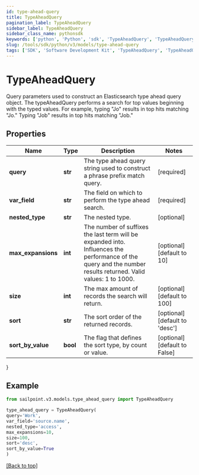 ```yaml
---
id: type-ahead-query
title: TypeAheadQuery
pagination_label: TypeAheadQuery
sidebar_label: TypeAheadQuery
sidebar_class_name: pythonsdk
keywords: ['python', 'Python', 'sdk', 'TypeAheadQuery', 'TypeAheadQuery']
slug: /tools/sdk/python/v3/models/type-ahead-query
tags: ['SDK', 'Software Development Kit', 'TypeAheadQuery', 'TypeAheadQuery']
---
```


# TypeAheadQuery

Query parameters used to construct an Elasticsearch type ahead query object. The typeAheadQuery performs a search for top values beginning with the typed values. For example, typing \"Jo\" results in top hits matching \"Jo.\" Typing \"Job\" results in top hits matching \"Job.\"

## Properties

| Name | Type | Description | Notes |
| --- | --- | --- | --- |
| **query** | **str** | The type ahead query string used to construct a phrase prefix match query. | [required] |
| **var_field** | **str** | The field on which to perform the type ahead search. | [required] |
| **nested_type** | **str** | The nested type. | [optional] |
| **max_expansions** | **int** | The number of suffixes the last term will be expanded into. Influences the performance of the query and the number results returned. Valid values: 1 to 1000. | [optional] [default to 10] |
| **size** | **int** | The max amount of records the search will return. | [optional] [default to 100] |
| **sort** | **str** | The sort order of the returned records. | [optional] [default to 'desc'] |
| **sort_by_value** | **bool** | The flag that defines the sort type, by count or value. | [optional] [default to False] |

}

## Example

```python
from sailpoint.v3.models.type_ahead_query import TypeAheadQuery

type_ahead_query = TypeAheadQuery(
query='Work',
var_field='source.name',
nested_type='access',
max_expansions=10,
size=100,
sort='desc',
sort_by_value=True
)

```

[[Back to top]](#)
